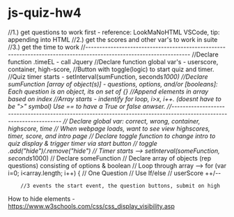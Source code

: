 # js-quiz-hw4
//1.) get questions to work first - reference: LookMaNoHTML VSCode, tip: appending into HTML
//2.) get the scores and other var's to work in suite
//3.) get the time to work
//-------------------------------------------------------------------------------------------------------------------
//Declare function .timeEL - call Jquery
//Declare function global var's - userscore, container, high-score, 
//Button with toggle(logic) to start quiz and timer.
//Quiz timer starts - setInterval(sumFunction, seconds*1000) 
//Declare sumFunction [array of object(s)] - questions, options, and/or [booleans]: Each question is an object, its on set of {}
//Append elements in array based on index
//Array starts - indentify for loop, i>x, i++. (doesnt have to be ">" symbol) Use == to have a True or false anwser.
//--------------------------------------------------------------------------------------------------------------------
// Declare global var: correct, wrong, container, highscore, time
// When webpage loads, want to see view highscores, timer, score, and intro page
// Declare toggle function to change intro to quiz display & trigger timer via start button
    // toggle .add("hide")/.remove("hide")
// Timer starts --> setInterval(someFunction, seconds*1000)
// Declare someFunction
    // Declare array of objects (rep questions) consisting of options & boolean
    // Loop through array --> for (var i=0; i<array.length; i++) {
        // One Question
        // Use If/else
        // userScore ++/--

        //3 events the start event, the question buttons, submit on high


How to hide elements - https://www.w3schools.com/css/css_display_visibility.asp